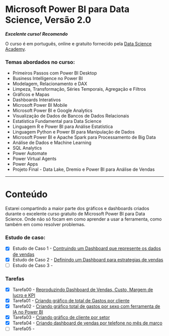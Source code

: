 # Microsoft Power BI para Data Science, Versão 2.0

**_Excelente curso! Recomendo_** 

O curso é em português, online e gratuito fornecido pela  [Data Science Academy](https://www.datascienceacademy.com.br/course/microsoft-power-bi-para-data-science). 


### Temas abordados no curso: 

- Primeiros Passos com Power BI Desktop
- Business Intelligence no Power BI
- Modelagem, Relacionamento e DAX
- Limpeza, Transformação, Séries Temporais, Agregação e Filtros
- Gráficos e Mapas
- Dashboards Interativos
- Microsoft Power BI Mobile
- Microsoft Power BI e Google Analytics
- Visualização de Dados de Bancos de Dados Relacionais
- Estatística Fundamental para Data Science
- Linguagem R e Power BI para Análise Estatística
- Linguagem Python e Power BI para Manipulação de Dados
- Microsoft Power BI e Apache Spark para Processamento de Big Data
- Análise de Dados e Machine Learning
- SQL Analytics
- Power Automate
- Power Virtual Agents
- Power Apps
- Projeto Final - Data Lake, Dremio e Power BI para Análise de Vendas

---

# Conteúdo

Estarei compartindo a maior parte dos gráficos e dashboards criados durante o excelente curso gratuito de Microsoft Power BI para Data Science. Onde não só focam em como aprender a usar a ferramenta, como também em como resolver problemas.

### Estudo de caso:
- [x] Estudo de Caso 1 - [Contruindo um Dashboard que represente os dados de vendas](https://github.com/amorim-dev/PowerBI_DSA/tree/master/EstudosDeCasos/EstudoDeCaso1)
- [x] Estudo de Caso 2 - [Definindo um Dashboard para estrategias de vendas](https://github.com/amorim-dev/PowerBI_DSA/tree/master/EstudosDeCasos/EstudoDeCaso2)
- [ ] Estudo de Caso 3 - 

### Tarefas
- [x] Tarefa00 - [Reproduzindo Dashboard de Vendas, Custo, Margem de lucro e KPI](https://github.com/amorim-dev/PowerBI_DSA/tree/master/Tarefas/Tarefa00_Cap04)
- [x] Tarefa01 - [Criando gráfico de total de Gastos por cliente](https://github.com/amorim-dev/PowerBI_DSA/tree/master/Tarefas/Tarefa01_Cap05)
- [x] Tarefa02 - [Criando gráfico total de gastos por sexo com ferramenta de IA no Power BI](https://github.com/amorim-dev/PowerBI_DSA/tree/master/Tarefas/Tarefa02_Cap05)
- [x] Tarefa03 - [Criando gráfico de cliente por setor](https://github.com/amorim-dev/PowerBI_DSA/tree/master/Tarefas/Tarefa03_Cap05)
- [x] Tarefa04 - [Criando dashboard de vendas por telefone no mês de março](https://github.com/amorim-dev/PowerBI_DSA/tree/master/Tarefas/Tarefa04_Cap05)
- [ ] Tarefa05 -